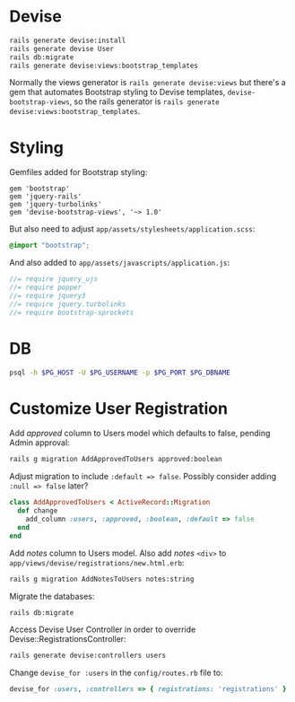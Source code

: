 # Devise

```bash
rails generate devise:install
rails generate devise User
rails db:migrate
rails generate devise:views:bootstrap_templates
```

Normally the views generator is `rails generate devise:views` but there's a gem that automates Bootstrap styling to Devise templates, `devise-bootstrap-views`, so the rails generator is `rails generate devise:views:bootstrap_templates`.

# Styling

Gemfiles added for Bootstrap styling: 

```gemfile
gem 'bootstrap'
gem 'jquery-rails'
gem 'jquery-turbolinks'
gem 'devise-bootstrap-views', '~> 1.0'
```

But also need to adjust `app/assets/stylesheets/application.scss`:
```css
@import "bootstrap";
```

And also added to `app/assets/javascripts/application.js`: 

```javascript
//= require jquery_ujs
//= require popper
//= require jquery3
//= require jquery.turbolinks
//= require bootstrap-sprockets
```

# DB

```bash
psql -h $PG_HOST -U $PG_USERNAME -p $PG_PORT $PG_DBNAME
```

# Customize User Registration

Add *approved* column to Users model which defaults to false, pending Admin approval:
```bash
rails g migration AddApprovedToUsers approved:boolean
```

Adjust migration to include `:default => false`. Possibly consider adding `:null => false` later?
```ruby
class AddApprovedToUsers < ActiveRecord::Migration
  def change
    add_column :users, :approved, :boolean, :default => false
  end
end
```

Add *notes* column to Users model. Also add *notes* `<div>` to `app/views/devise/registrations/new.html.erb`:
```bash
rails g migration AddNotesToUsers notes:string
```

Migrate the databases:
```bash
rails db:migrate
```

Access Devise User Controller in order to override Devise::RegistrationsController: 
```bash
rails generate devise:controllers users
```

Change `devise_for :users` in the `config/routes.rb` file to:
```ruby
devise_for :users, :controllers => { registrations: 'registrations' }
```